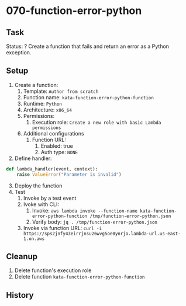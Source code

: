 # 070-function-error-python

## Task
Status: ?
Create a function that fails and return an error as a Python exception.

## Setup
1. Create a function:
	1. Template: `Author from scratch`
	2. Function name: `kata-function-error-python-function`
	3. Runtime: `Python`
	4. Architecture: `x86_64`
	5. Permissions:
		1. Execution role: `Create a new role with basic Lambda permissions`
	6. Additional configurations
		1. Function URL: 
			1. Enabled: true
			2. Auth type: `NONE`
2. Define handler:
```python
def lambda_handler(event, context):
    raise ValueError("Parameter is invalid") 
```
3. Deploy the function
4. Test
	1. Invoke by a test event
	2. Ivoke with CLI: 
		1. Invoke: `aws lambda invoke --function-name kata-function-error-python-function /tmp/function-error-python.json`
		2. Verify body: `jq . /tmp/function-error-python.json`
	3. Invoke via function URL: `curl -i https://sps2jnfy43eirrjnsu26wvg5oe0ynrjo.lambda-url.us-east-1.on.aws`

## Cleanup
1. Delete function's execution role
2. Delete function `kata-function-error-python-function`

## History
